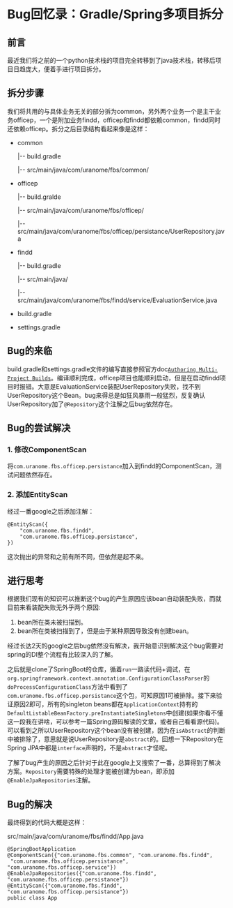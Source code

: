 # Bug回忆录：Gradle/Spring多项目拆分

## 前言
最近我们将之前的一个python技术栈的项目完全转移到了java技术栈，转移后项目日趋庞大，便着手进行项目拆分。

## 拆分步骤
我们将共用的与具体业务无关的部分拆为common，另外两个业务一个是主干业务officep，一个是附加业务findd，officep和findd都依赖common，findd同时还依赖officep。拆分之后目录结构看起来像是这样：

- common
	
	|-- build.gradle
	
	|-- src/main/java/com/uranome/fbs/common/

- officep

	|-- build.gralde
	
	|-- src/main/java/com/uranome/fbs/officep/
	
	|-- src/main/java/com/uranome/fbs/officep/persistance/UserRepository.java

- findd

	|-- build.gradle
	
	|-- src/main/java/
	
	|-- src/main/java/com/uranome/fbs/findd/service/EvaluationService.java
	
	
- build.gradle

- settings.gradle

## Bug的来临
build.gradle和settings.gradle文件的编写直接参照官方doc[`Authoring Multi-Project Builds`](https://docs.gradle.org/current/userguide/multi_project_builds.html)。编译顺利完成，officep项目也能顺利启动，但是在启动findd项目时报错。大意是EvaluationService装配UserRepository失败，找不到UserRepository这个Bean。bug来得总是如狂风暴雨一般猛烈，反复确认UserRepository加了`@Repository`这个注解之后bug依然存在。

## Bug的尝试解决
### 1. 修改ComponentScan
将`com.uranome.fbs.officep.persistance`加入到findd的ComponentScan，测试问题依然存在。

### 2. 添加EntityScan
经过一番google之后添加注解：

    @EntityScan({
        "com.uranome.fbs.findd",
        "com.uranome.fbs.officep.persistance",
    })
    
这次抛出的异常和之前有所不同，但依然是起不来。

## 进行思考
根据我们现有的知识可以推断这个bug的产生原因应该bean自动装配失败，而就目前来看装配失败无外乎两个原因:

1. bean所在类未被扫描到。
2. bean所在类被扫描到了，但是由于某种原因导致没有创建bean。

经过长达2天的google之后bug依然没有解决，我开始意识到解决这个bug需要对spring的DI整个流程有比较深入的了解。

之后就是clone了SpringBoot的仓库，循着`run`一路读代码+调试，在`org.springframework.context.annotation.ConfigurationClassParser`的`doProcessConfigurationClass`方法中看到了`com.uranome.fbs.officep.persistance`这个包，可知原因1可被排除。接下来验证原因2即可，所有的singleton beans都在`ApplicationContext`持有的`DefaultListableBeanFactory.preInstantiateSingletons`中创建(如果你看不懂这一段我在讲啥，可以参考一篇Spring源码解读的文章，或者自己看看源代码)。可以看到之所以UserRepository这个bean没有被创建，因为在`isAbstract`的判断中被排除了，意思就是说UserRepository是`abstract`的。回想一下Repository在Spring JPA中都是`interface`声明的，不是`abstract`才怪呢。

了解了bug产生的原因之后针对于此在google上又搜索了一番，总算得到了解决方案。`Repository`需要特殊的处理才能被创建为bean，即添加`@EnableJpaRepositories`注解。

## Bug的解决
最终得到的代码大概是这样：

src/main/java/com/uranome/fbs/findd/App.java

    @SpringBootApplication
    @ComponentScan({"com.uranome.fbs.common", "com.uranome.fbs.findd",
     "com.uranome.fbs.officep.persistance", "com.uranome.fbs.officep.service"})
    @EnableJpaRepositories({"com.uranome.fbs.findd", "com.uranome.fbs.officep.persistance"})
    @EntityScan({"com.uranome.fbs.findd", "com.uranome.fbs.officep.persistance"})
    public class App
